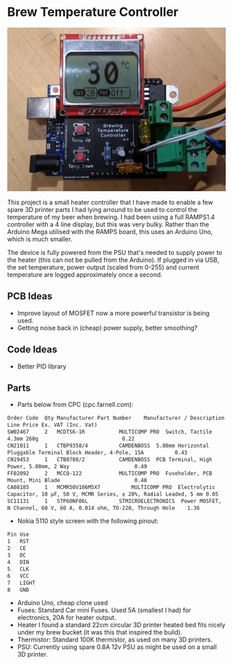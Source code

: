# Brew Temperature Controller

![Brew Temperature Controller](BTC.jpg)

This project is a small heater controller that I have made to enable a few spare 3D printer parts I had lying arround to be used to control the temperature of my beer when brewing. I had been using a full RAMPS1.4 controller with a 4 line display, but this was very bulky. Rather than the Arduino Mega utilised with the RAMPS board, this uses an Arduino Uno, which is much smaller.

The device is fully powered from the PSU that's needed to supply power to the heater (this can not be pulled from the Arduino). If plugged in via USB, the set temperature, power output (scaled from 0-255) and current temperature are logged approximately once a second.

## PCB Ideas

- Improve layout of MOSFET now a more powerful transistor is being used.
- Getting noise back in (cheap) power supply, better smoothing?

## Code Ideas

- Better PID library

## Parts

- Parts below from CPC (cpc.farnell.com):

```
Order Code	Qty	Manufacturer Part Number	Manufacturer / Description									Line Price Ex. VAT (Inc. Vat)
SW02467		2	MCDTS6-1R			MULTICOMP PRO  Switch, Tactile 4.3mm 260g							0.22
CN21011		1	CTBP9358/4			CAMDENBOSS  5.08mm Horizontal Pluggable Terminal Block Header, 4-Pole, 15A			0.43
CN19453		1	CTB0708/2			CAMDENBOSS  PCB Terminal, High Power, 5.08mm, 2 Way						0.49
FF02092		2	MCCQ-122			MULTICOMP PRO  Fuseholder, PCB Mount, Mini Blade						0.48
CA08185		1	MCMR50V106M5X7			MULTICOMP PRO  Electrolytic Capacitor, 10 µF, 50 V, MCMR Series, ± 20%, Radial Leaded, 5 mm	0.05
SC11131		1	STP60NF06L			STMICROELECTRONICS  Power MOSFET, N Channel, 60 V, 60 A, 0.014 ohm, TO-220, Through Hole	1.36
```

- Nokia 5110 style screen with the following pinout:

```
Pin	Use
1	RST
2	CE
3	DC
4	DIN
5	CLK
6	VCC
7	LIGHT
8	GND
```

- Arduino Uno, cheap clone used
- Fuses: Standard Car mini Fuses. Used 5A (smallest I had) for electronics, 20A for heater output.
- Heater I found a standard 22cm circular 3D printer heated bed fits nicely under my brew bucket (it was this that inspired the build).
- Thermistor: Standard 100K thermistor, as used on many 3D printers.
- PSU: Currently using spare 0.8A 12v PSU as might be used on a small 3D printer.
